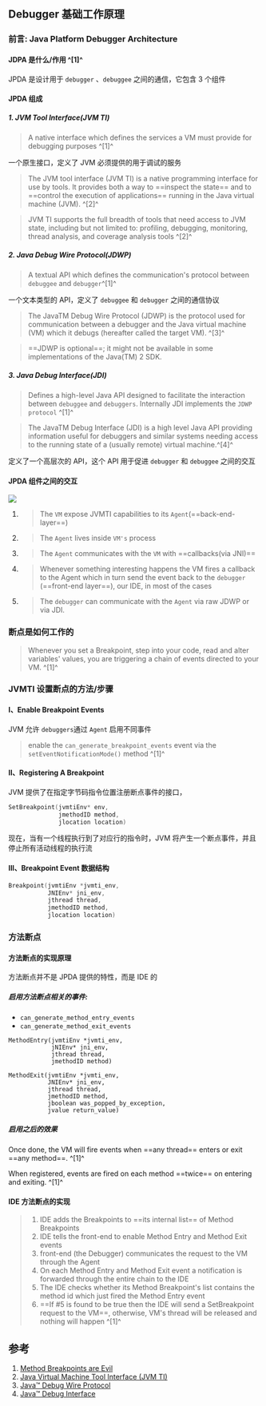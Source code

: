 ﻿## Debugger 基础工作原理

### 前言: Java Platform Debugger Architecture

#### JDPA 是什么/作用 ^[1]^

JPDA 是设计用于 `debugger` 、`debuggee` 之间的通信，它包含 3 个组件

#### JPDA 组成

##### 1. JVM Tool Interface(JVM TI)
> A native interface which defines the services a VM must provide for debugging purposes ^[1]^

一个原生接口，定义了 JVM 必须提供的用于调试的服务

> The JVM tool interface (JVM TI) is a native programming interface for use by tools. It provides both a way to ==inspect the state== and to ==control the execution of applications== running in the Java virtual machine (JVM). ^[2]^

>  JVM TI supports the full breadth of tools that need access to JVM state, including but not limited to: profiling, debugging, monitoring, thread analysis, and coverage analysis tools ^[2]^



##### 2. Java Debug Wire Protocol(JDWP)
> A textual API which defines the communication's protocol between `debuggee` and `debugger`^[1]^

一个文本类型的 API，定义了 `debuggee` 和 `debugger` 之间的通信协议

> The JavaTM Debug Wire Protocol (JDWP) is the protocol used for communication between a debugger and the Java virtual machine (VM) which it debugs (hereafter called the target VM). ^[3]^

>  ==JDWP is optional==; it might not be available in some implementations of the Java(TM) 2 SDK. 



##### 3. Java Debug Interface(JDI)
> Defines a high-level Java API designed to facilitate the interaction between `debuggee` and `debuggers`.
> Internally JDI implements the `JDWP protocol` ^[1]^

> The JavaTM Debug Interface (JDI) is a high level Java API providing information useful for debuggers and similar systems needing access to the running state of a (usually remote) virtual machine.^[4]^

定义了一个高层次的 API，这个 API 用于促进 `debugger` 和 `debuggee` 之间的交互



#### JPDA 组件之间的交互

![](https://picgo-notes.oss-cn-beijing.aliyuncs.com/img/JavaPlatformDebuggerArchitecture.png)

1. > The `VM` expose JVMTI capabilities to its `Agent`(==back-end-layer==)
2. > The `Agent` lives inside `VM's` process
3. > The `Agent` communicates with the `VM` with ==callbacks(via JNI)==
4. > Whenever something interesting happens the VM fires a callback to the Agent which in turn send the event back to the `debugger` (==front-end layer==), our IDE, in most of the cases
5. > The `debugger` can communicate with the `Agent` via raw JDWP or via JDI.



### 断点是如何工作的

> Whenever you set a Breakpoint, step into your code, read and alter variables' values, you are triggering a chain of events directed to your VM. ^[1]^



### JVMTI 设置断点的方法/步骤

#### I、Enable Breakpoint Events

JVM 允许 `debuggers`通过 `Agent` 启用不同事件

> enable the `can_generate_breakpoint_events` event via the `setEventNotificationMode()` method ^[1]^



#### II、Registering A Breakpoint

JVM 提供了在指定字节码指令位置注册断点事件的接口，

```c
SetBreakpoint(jvmtiEnv* env, 
			  jmethodID method, 
              jlocation location)
```

现在，当有一个线程执行到了对应行的指令时，JVM 将产生一个断点事件，并且停止所有活动线程的执行流



#### III、Breakpoint Event 数据结构

```c
Breakpoint(jvmtiEnv *jvmti_env,
           JNIEnv* jni_env,
           jthread thread,
           jmethodID method,
           jlocation location)
```



### 方法断点

#### 方法断点的实现原理

方法断点并不是 JPDA 提供的特性，而是 IDE 的

##### 启用方法断点相关的事件: 
- `can_generate_method_entry_events` 
- `can_generate_method_exit_events`



```
MethodEntry(jvmtiEnv *jvmti_env,
            jNIEnv* jni_env,
            jthread thread,
            jmethodID method)
```

```
MethodExit(jvmtiEnv *jvmti_env,
           JNIEnv* jni_env,
           jthread thread,
           jmethodID method,
           jboolean was_popped_by_exception,
           jvalue return_value)
```

##### 启用之后的效果

Once done, the VM will fire events when ==any thread== enters or exit ==any method==. ^[1]^

When registered, events are fired on each method ==twice== on entering and exiting. ^[1]^

#### IDE 方法断点的实现

> 1. IDE adds the Breakpoints to ==its internal list== of Method Breakpoints
> 2. IDE tells the front-end to enable Method Entry and Method Exit events
> 3. front-end (the Debugger) communicates the request to the VM through the Agent
> 4. On each Method Entry and Method Exit event a notification is forwarded through the entire chain to the IDE
> 5. The IDE checks whether its Method Breakpoint's list contains the method id which just fired the Method Entry event
> 6. ==If #5 is found to be true then the IDE will send a SetBreakpoint request to the VM==, otherwise, VM's thread will be released and nothing will happen ^[1]^



## 参考

1. [Method Breakpoints are Evil](https://www.smartik.net/2017/11/method-breakpoints-are-evil.html)
2. [Java Virtual Machine Tool Interface (JVM TI)](https://docs.oracle.com/javase/8/docs/technotes/guides/jvmti/)
3. [Java™ Debug Wire Protocol](https://docs.oracle.com/javase/7/docs/technotes/guides/jpda/jdwp-spec.html)
4. [Java™ Debug Interface](https://docs.oracle.com/javase/8/docs/jdk/api/jpda/jdi/)